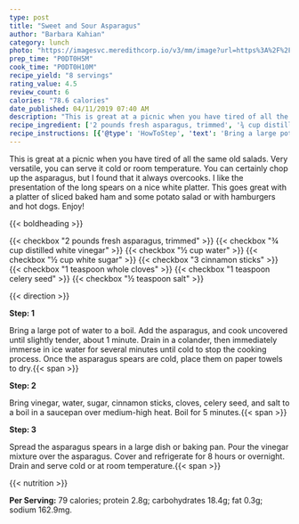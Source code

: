 ```yaml
---
type: post
title: "Sweet and Sour Asparagus"
author: "Barbara Kahian"
category: lunch
photo: "https://imagesvc.meredithcorp.io/v3/mm/image?url=https%3A%2F%2Fimages.media-allrecipes.com%2Fuserphotos%2F1121164.jpg"
prep_time: "P0DT0H5M"
cook_time: "P0DT0H10M"
recipe_yield: "8 servings"
rating_value: 4.5
review_count: 6
calories: "78.6 calories"
date_published: 04/11/2019 07:40 AM
description: "This is great at a picnic when you have tired of all the same old salads.  Very versatile, you can serve it cold or room temperature. You can certainly chop up the asparagus, but I found that it always overcooks.  I like the presentation of the long spears on a nice white platter. This goes great with a platter of sliced baked ham and some potato salad or with hamburgers and hot dogs.  Enjoy!"
recipe_ingredient: ['2 pounds fresh asparagus, trimmed', '¾ cup distilled white vinegar', '½ cup water', '½ cup white sugar', '3 cinnamon sticks', '1 teaspoon whole cloves', '1 teaspoon celery seed', '½ teaspoon salt']
recipe_instructions: [{'@type': 'HowToStep', 'text': 'Bring a large pot of water to a boil. Add the asparagus, and cook uncovered until slightly tender, about 1 minute. Drain in a colander, then immediately immerse in ice water for several minutes until cold to stop the cooking process. Once the asparagus spears are cold, place them on paper towels to dry.\n'}, {'@type': 'HowToStep', 'text': 'Bring vinegar, water, sugar, cinnamon sticks, cloves, celery seed, and salt to a boil in a saucepan over medium-high heat. Boil for 5 minutes.\n'}, {'@type': 'HowToStep', 'text': 'Spread the asparagus spears in a large dish or baking pan. Pour the vinegar mixture over the asparagus. Cover and refrigerate for 8 hours or overnight. Drain and serve cold or at room temperature.\n'}]
---
```


This is great at a picnic when you have tired of all the same old salads.  Very versatile, you can serve it cold or room temperature. You can certainly chop up the asparagus, but I found that it always overcooks.  I like the presentation of the long spears on a nice white platter. This goes great with a platter of sliced baked ham and some potato salad or with hamburgers and hot dogs.  Enjoy! 

{{< boldheading >}}

{{< checkbox "2 pounds fresh asparagus, trimmed" >}}
{{< checkbox "¾ cup distilled white vinegar" >}}
{{< checkbox "½ cup water" >}}
{{< checkbox "½ cup white sugar" >}}
{{< checkbox "3  cinnamon sticks" >}}
{{< checkbox "1 teaspoon whole cloves" >}}
{{< checkbox "1 teaspoon celery seed" >}}
{{< checkbox "½ teaspoon salt" >}}


{{< direction >}}

**Step: 1**

Bring a large pot of water to a boil. Add the asparagus, and cook uncovered until slightly tender, about 1 minute. Drain in a colander, then immediately immerse in ice water for several minutes until cold to stop the cooking process. Once the asparagus spears are cold, place them on paper towels to dry.{{< span >}}

**Step: 2**

Bring vinegar, water, sugar, cinnamon sticks, cloves, celery seed, and salt to a boil in a saucepan over medium-high heat. Boil for 5 minutes.{{< span >}}

**Step: 3**

Spread the asparagus spears in a large dish or baking pan. Pour the vinegar mixture over the asparagus. Cover and refrigerate for 8 hours or overnight. Drain and serve cold or at room temperature.{{< span >}}

{{< nutrition >}}

**Per Serving:** 79 calories; protein 2.8g; carbohydrates 18.4g; fat 0.3g; sodium 162.9mg.